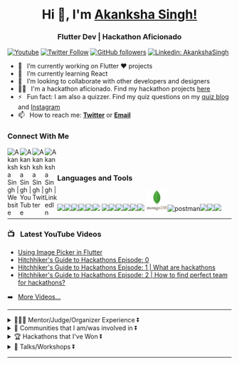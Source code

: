 <h1 align="center"> Hi 👋, I'm <a href="https://www.youtube.com/channel/UCa6cGJzXI_xCUKwM3ZaB4kw">Akanksha Singh!</a></h1>
<h3 align="center">Flutter Dev | Hackathon Aficionado </h3>

[![Youtube](https://img.shields.io/static/v1?label=CoderJedi&message=Subscribe&logo=YouTube&color=FF0000&style=for-the-badge)][youtube]
[![Twitter Follow](https://img.shields.io/twitter/follow/coder_jedi?color=1DA1F2&label=Followers&logo=twitter&style=for-the-badge)][twitter]
[![GitHub followers](https://img.shields.io/github/followers/Akanksha1212?logo=GitHub&style=for-the-badge)][github]
[![Linkedin: AkankshaSingh](https://img.shields.io/badge/-CONNECT-blue?style=for-the-badge&logo=Linkedin&link=https://www.linkedin.com/in/AkankshaSingh/)][linkedin]

- 🔭 &ensp;I’m currently working on Flutter ❤️ projects
- 🌱 &ensp;I’m currently learning React 
- 👯 &ensp;I’m looking to collaborate with other developers and designers
- 👩‍💻 &ensp;I'm a hackathon aficionado. Find my hackathon projects [here](https://devpost.com/coderjedi) 
- ⚡ &ensp;Fun fact: I am also a quizzer. Find my quiz questions on my [quiz blog](https://curiouscuriequiz.wordpress.com/category/quiz-sets/) and [Instagram](https://www.instagram.com/p/BrVMaJrBOBF/) 
- 📫 &ensp;How to reach me: [**Twitter**][twitter] or [**Email**][email]

### Connect With Me

[<img align="left" alt="Akanksha Singh | Website" width="28px" src="https://www.freepnglogos.com/uploads/logo-website-png/logo-website-website-logo-png-transparent-background-background-15.png" />][website]
[<img align="left" alt="Akanksha Singh | YouTube" width="28px" src="https://upload.wikimedia.org/wikipedia/commons/thumb/0/09/YouTube_full-color_icon_%282017%29.svg/640px-YouTube_full-color_icon_%282017%29.svg.png" />][youtube]
[<img align="left" alt="Akanksha Singh | Twitter" width="28px" src="https://upload.wikimedia.org/wikipedia/commons/thumb/4/4f/Twitter-logo.svg/934px-Twitter-logo.svg.png" />][twitter]
[<img align="left" alt="Akanksha Singh | LinkedIn" width="28px" src="https://cdn-icons-png.flaticon.com/512/174/174857.png" />][linkedin]

<br />
<br />

### Languages and Tools

<img src="https://img.icons8.com/color/48/000000/c-plus-plus-logo.png"/><img src="https://img.icons8.com/color/48/000000/javascript.png"/><img src="https://img.icons8.com/color/48/000000/dart.png"/><img src="https://img.icons8.com/color/48/000000/flutter.png"/><img src="https://img.icons8.com/color/48/000000/python.png"/><img src="https://img.icons8.com/color/48/000000/html-5.png"/> <img src="https://img.icons8.com/color/48/000000/css3.png"/><img src="https://img.icons8.com/color/48/000000/php.png"/><img src="https://img.icons8.com/color/48/000000/nodejs.png"/><img src="https://img.icons8.com/color/48/000000/firebase.png"/><img src="https://img.icons8.com/color/48/000000/google-cloud.png"/><img src="https://img.icons8.com/fluent/50/000000/mysql-logo.png"/>
<img src="https://raw.githubusercontent.com/devicons/devicon/master/icons/mongodb/mongodb-original-wordmark.svg" alt="mongodb" width="48" height="48"/><img src="https://www.vectorlogo.zone/logos/getpostman/getpostman-icon.svg" alt="postman" width="45" height="45"/><img src="https://img.icons8.com/color/48/000000/figma--v1.png"/><img src="https://img.icons8.com/color/48/000000/visual-studio-code-2019.png"/><img src="https://img.icons8.com/color/48/000000/xcode.png"/>



---

### 📺 &ensp;Latest YouTube Videos

<!-- YOUTUBE:START -->
<!-- - [Hitchhiker's Guide to Hackathons Ep:0](https://youtu.be/0VH4pKGHgc0) -->
- [Using Image Picker in Flutter](https://youtu.be/s0YqbEJcRtE)
- [Hitchhiker's Guide to Hackathons Episode: 0](https://www.youtube.com/watch?v=uqSdMaWvUHo&ab_channel=CoderJedi)
- [Hitchhiker's Guide to Hackathons Episode: 1 | What are hackathons](https://youtu.be/puykQQLTMWs)
- [Hitchhiker's Guide to Hackathons Episode: 2 | How to find perfect team for hackathons?](https://www.youtube.com/watch?v=gpgYYZOt24M)
<!-- YOUTUBE:END -->

➡️ &ensp;[More Videos...](https://www.youtube.com/channel/UCa6cGJzXI_xCUKwM3ZaB4kw/videos)

---

<p align="left">
<details><summary> 👩🏻‍💻  Mentor/Judge/Organizer Experience ⏬</summary>
<p>
  
**Organizer**

- Shooting Stars Foundation All Girls Hackathon 19-20th Feb 2022 (International)
- IBM Z Hackathon Sep 2021 (International)

**Judge/Mentor**

- Hackharvard
- Hack BMU 5.0
- Hack4Inclusion
- DubHacks
- CalHacks
- CitroHacks
- HackTheNorth
- HackNITR
- BridgeHacks
- TechTogether Hackathons
and many more...

</p>
</details>

<details><summary> 💫 Communities that I am/was involved in ⏬</summary> 
<p>
  
- Circle Manager Flutter Circle, Google Developers Student Club IGDTUW (Sep 2021-Present)
- Mentor Flutter Circle, Google Developers Student Club IGDTUW (Aug 2020 - May 2020)
- Auth0 Ambassador (Dec 2020-Present)
- Open Source Ambassador at AnitaB.org (May 2020-Dec 2020)
- Web Dev Mentor at ngGirls (May-June 2020)
  
</p>
</details>


<details><summary> 🏆  Hackathons that I've Won ⏬</summary> 
<p>

  | **Year** | **Position / Award** | **Name of Hackathon** | **Organizer (Name of International Institution/Organisation)** |
| --- | --- | --- | --- |
| 2022 | Overall Winner | GirlHack | New Jersey Institute of Technology |
| 2022 | Overall Winner | PowerToFly APAC Hackathon | PowerToFly |
| 2022 | MLH Best use of Google Cloud | HackViolet | Association of Women in Computing at Virginia Tech |
| 2022 | Runner Up: Health &amp; Wellness Track | QWER Hacks | QWERHacks |
| 2022 | MLH Best use of Google Cloud | StarHacks II | StarHacks |
| 2022 | Architech: Build A Better Future track winner | SheHacks+ 6 Hackathon | SheHacks |
| 2021 | Best Summer Hack | Sego Lily Hacks | Superposition |
| 2021 | Best Healthcare Hack | SigmaHacks 3 | SigmaHacks |
| 2021 | Overall Winner | Future Hack hackathon at FutureStack Conference | New Relic Inc. |
| 2021 | Best use of @ Company API | Hack Princeton | Princeton University |
| 2021 | Best Mobile App award by Zynga | Athena Hacks | Athena Hacks |
| 2021 | Best Finance Hack award by Capital One | HooHacks | University of Virginia |
| 2021 | Best Education App | WiCS Hacks | Rochester Institute of Technology |
| 2021 | Best ChatBot Hack by Travelers and Best Google Cloud Hack | HackHer413 by WiCS | University of Massachusetts Amherst |
| 2021 | MLH: Best use of Google Cloud | Pearl Hacks | The University of North Carolina at Chapel Hill |
| 2021 | 1st Runner up | Lean In 2.0 Hacks | Lean In Indira Gandhi Delhi Technical University for Women |
| 2021 | Overall Winner | Star Hacks | StarHacks |
| 2021 | Best Accessibility(A11y) for all Hack Award by Microsoft | Tech Together Seattle | Tech Together |
| 2020 | Overall Winner | Who wants to be a hackionaire | Major League Hacking |
| 2020 | Overall Winner | SyntHacks | SyntHacks |
| 2020 | Overall Winner | Girl Hacks | New Jersey Institute of Technology |
| 2020 | Overall Winner | Hack4She Hackathon | GirlScript Patiala and GirlUp TIET |
| 2020 | Overall Winner | Grace Hacks | University of California, Santa Cruz |
| 2020 | 1st Runner Up | Hacks4Humanity | WonderWomenTech |
| 2020 | Wayfair Social Good Runner Up | Ivy Hacks | IvyHacks |
| 2020 | Tech for Social Good Award | DandyHacks | University of Rochester |
| 2020 | Best All-Girls Team at HackJaipur | Hack Jaipur | Hack Jaipur |

</p>
</details>

  <details><summary> 🎤 Talks/Workshops ⏬</summary> 
<p>
  

## 2022

| Topic                                                                 | Event                                   | Month     | Slides |
| :-------------------------------------------------------------------: | :-------------------------------------: | :-------: | :----: |
| Make your Flutter apps accessible | [Flutter Festival London](https://youtu.be/j_0DoJBj42k?t=21354) | March | [Slides](https://docs.google.com/presentation/d/1EEgC7BSWN3ThlQ2XQzP62lPhvb_bUu-Y3ue__jBZhEg/edit?usp=sharing&resourcekey=0-dHeBqfx-0aPd15ai_PWMJA) |
| Building Chrome Extensions in Flutter | [Flutter Festival London](https://youtu.be/j_0DoJBj42k?t=17726) | March | [Slides](https://docs.google.com/presentation/d/1zxhF4sCrdODqKxuNhlT3GMjgQTh6P8P0Gfrd_aymmeA/edit?usp=sharing) |
| Flutter 101 | [Tech Together Chicago](https://techtogether.io/events) | February | [Slides](https://docs.google.com/presentation/d/10H1-4w1Rh4JHcWimTiWlcplsAW5Vt51TmZTQuuvPjww/edit?usp=sharing) |
| Push Notifications made easy with OneSignal | [Flutter Festival El Jadida](https://fb.watch/bpTK06oGoU/) | February | [Slides](https://docs.google.com/presentation/d/1VFHWD6jSJUJOEBqVhYALZY_5Kq2XKzhveWw0ZLGzBrg/edit?usp=sharing&resourcekey=0-x_hJjeCV_ZGKBSo3aEuRdQ) |
| Intro to Mobile Dev | [Kurinji Hacks](https://superposition-chennai.github.io/Kurinji-Hacks-Website/#/) | February | [Slides](https://docs.google.com/presentation/d/1jBk4HL87EPpa3n1l7fBb7Ejwu-u9UgGsF602hB7HkB8/edit?usp=sharing) |
| Beginner's Guide To Firebase | [GDSC Road to Solution Challenge Session](https://youtu.be/wJyFw4dcBC0) | February | [Slides](https://drive.google.com/file/d/142eDp7j55yiL4U9XZDVthlzNG8dUHPkm/view?usp=sharing) |


## 2021

| Topic                                                                 | Event                                   | Month     | Slides |
| :-------------------------------------------------------------------: | :-------------------------------------: | :-------: | :----: |
| Intro to Flutter | [Algo Athenas - Womxn* in Tech Summit](https://www.eventbrite.com/e/algo-athenas-womxn-in-tech-summit-tickets-176303397207) | October | [Slides](https://docs.google.com/presentation/d/1F964GRZWbFDIpkVGdyhG27eFZ_92X6ErrhxfkHme-ZA/edit?usp=sharing) |
| Hackathons101 | [Google Developer Student Club IIIT Guwahati](https://gdsc.community.dev/events/details/developer-student-clubs-indian-institute-of-information-technology-guwahati-presents-session-talk/) | September | [Slides](  ) |
| Hitchhiker's Guide To Hackathons | [Hack Odisha 2021](https://youtu.be/E1fYmUJYDxk) | September | [Slides](  https://drive.google.com/file/d/11vZTmeHgHQznGMFGYKGLZ0JMWAuLnHey/view?usp=sharing ) |


## 2020

| Topic                                                                 | Event                                   | Month     | Slides |
| :-------------------------------------------------------------------: | :-------------------------------------: | :-------: | :----: |
| Intro to Machine Learning | STEM-Away Office Hours | July | [Slides](  https://docs.google.com/presentation/d/11X3-Fn47jNYpzyDjlT1VK8IbFpj_80K32s772AOpaAQ/edit?usp=drivesdk ) |
| NLP101 | STEM-Away Office Hours | July | [Slides]( https://docs.google.com/presentation/d/1iiZfhKl-eGwjxK4UVPvclnps4T2X97HnVYlEv3SsOQI/edit?usp=sharing ) |


## 2019

| Topic                                                                 | Event                                   | Month     | Slides |
| :-------------------------------------------------------------------: | :-------------------------------------: | :-------: | :----: |
| Opportunities in Open Source | [Hacktoberfest by Digital Ocean, Delhi](https://www.meetup.com/DigitalOceanDelhi/events/265557751/) | October | [Slides](https://docs.google.com/presentation/d/1Bq0Ds6-oq3rm8n1iwbhUyB8B9v9kHWkNlQEHut4n9k8/edit?usp=sharing) |
| Github | [Hands-On Session at Indraprastha College for Women, University of Delhi](https://www.facebook.com/events/764881577292697/) | October | [Slides](https://docs.google.com/presentation/d/1wuRHhghoQGPBQzjNjJGGmx8Ykaf-obeNK5YG1QRCcvc/edit?usp=sharing)

</p>
</details>

</p>
</div>

---

[website]: https://akanksha1212.github.io/
[twitter]: https://twitter.com/intent/follow?original_referer=https%3A%2F%2Fgithub.com%2Fcoder_jedi&screen_name=coder_jedi
[youtube]: https://www.youtube.com/channel/UCa6cGJzXI_xCUKwM3ZaB4kw?sub_confirmation=1
[linkedin]: https://linkedin.com/in/Akanksha1212
[github]: https://github.com/Akanksha1212
[instagram]: https://www.instagram.com/akankshasingh1212
[medium]: https://medium.com/@coderjedi
[email]: mailto:singhakanksha221b@gmail.com


